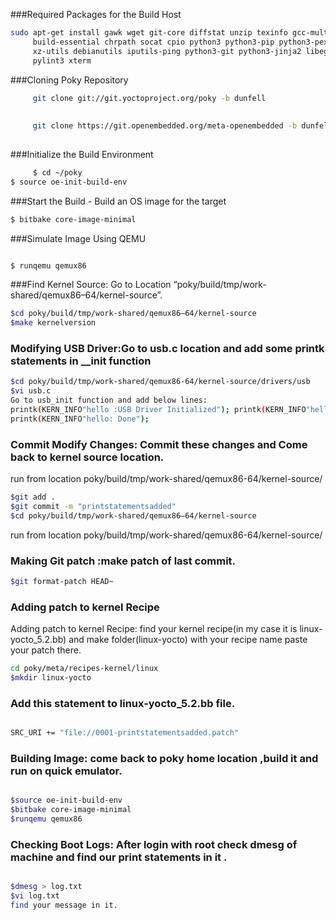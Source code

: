 ###Required Packages for the Build Host

```bash
sudo apt-get install gawk wget git-core diffstat unzip texinfo gcc-multilib \
     build-essential chrpath socat cpio python3 python3-pip python3-pexpect \
     xz-utils debianutils iputils-ping python3-git python3-jinja2 libegl1-mesa libsdl1.2-dev \
     pylint3 xterm
```     

###Cloning Poky Repository
 
```bash     
     git clone git://git.yoctoproject.org/poky -b dunfell
     
     
     git clone https://git.openembedded.org/meta-openembedded -b dunfell
 
 ```
     
###Initialize the Build Environment     
 
```bash
     $ cd ~/poky
$ source oe-init-build-env
```

###Start the Build - Build an OS image for the target

```bash
$ bitbake core-image-minimal
```

###Simulate Image Using QEMU

```bash

$ runqemu qemux86
```

###Find Kernel Source: Go to Location “poky/build/tmp/work-shared/qemux86–64/kernel-source”.

```bash
$cd poky/build/tmp/work-shared/qemux86–64/kernel-source
$make kernelversion
```

### Modifying USB Driver:Go to usb.c location and add some printk statements in __init function


```bash
$cd poky/build/tmp/work-shared/qemux86-64/kernel-source/drivers/usb
$vi usb.c
Go to usb_init function and add below lines:
printk(KERN_INFO"hello :USB Driver Initialized"); printk(KERN_INFO"hello :Patch applied successfully");
printk(KERN_INFO"hello: Done");
```



### Commit Modify Changes: Commit these changes and Come back to kernel source location.

run from location poky/build/tmp/work-shared/qemux86-64/kernel-source/

```bash
$git add .
$git commit -m "printstatementsadded"
$cd poky/build/tmp/work-shared/qemux86–64/kernel-source
```

run from location poky/build/tmp/work-shared/qemux86-64/kernel-source/

### Making Git patch :make patch of last commit.

```bash
$git format-patch HEAD~
```

### Adding patch to kernel Recipe

Adding patch to kernel Recipe: find your kernel recipe(in my case it is linux-yocto_5.2.bb) and make folder(linux-yocto) with your recipe name paste your patch there.

```bash
cd poky/meta/recipes-kernel/linux
$mkdir linux-yocto
```

### Add this statement to linux-yocto_5.2.bb file.

```bash

SRC_URI += "file://0001-printstatementsadded.patch"

```

### Building Image: come back to poky home location ,build it and run on quick emulator.

```bash

$source oe-init-build-env
$bitbake core-image-minimal
$runqemu qemux86

```

### Checking Boot Logs: After login with root check dmesg of machine and find our print statements in it .

```bash

$dmesg > log.txt
$vi log.txt
find your message in it.

```

